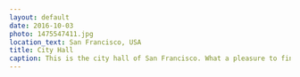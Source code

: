 ```yaml
---
layout: default
date: 2016-10-03
photo: 1475547411.jpg
location_text: San Francisco, USA
title: City Hall
caption: This is the city hall of San Francisco. What a pleasure to find such european like building so far West!
---
```

